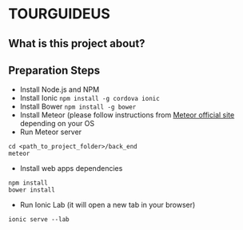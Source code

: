 # TOURGUIDEUS

## What is this project about?

## Preparation Steps
- Install Node.js and NPM
- Install Ionic ``` npm install -g cordova ionic ```
- Install Bower ``` npm install -g bower ```
- Install Meteor (please follow instructions from [Meteor official site](https://www.meteor.com/install) depending on your OS
- Run Meteor server 
```
cd <path_to_project_folder>/back_end
meteor
```
- Install web apps dependencies
```
npm install
bower install
```
- Run Ionic Lab (it will open a new tab in your browser)
```
ionic serve --lab
```

